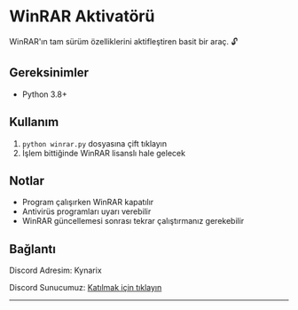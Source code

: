 # WinRAR Aktivatörü

WinRAR'ın tam sürüm özelliklerini aktifleştiren basit bir araç. 🔓

## Gereksinimler
- Python 3.8+

## Kullanım
1. `python winrar.py` dosyasına çift tıklayın
3. İşlem bittiğinde WinRAR lisanslı hale gelecek

## Notlar
- Program çalışırken WinRAR kapatılır
- Antivirüs programları uyarı verebilir
- WinRAR güncellemesi sonrası tekrar çalıştırmanız gerekebilir

## Bağlantı
Discord Adresim: Kynarix

Discord Sunucumuz: [Katılmak için tıklayın](https://discord.gg/codejs)

---
